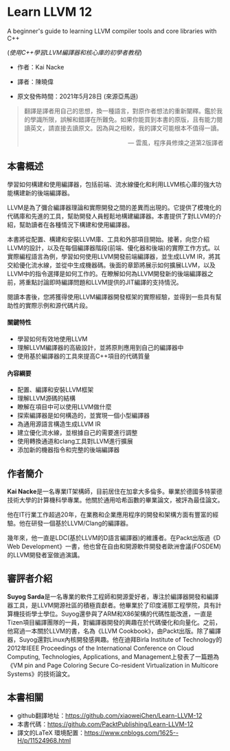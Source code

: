 # Learn LLVM 12
A beginner's guide to learning LLVM compiler tools and core libraries with C++ 

(*使用C++學習LLVM編譯器和核心庫的初學者教程*)

* 作者：Kai Nacke

* 譯者：陳曉偉

* 原文發佈時間：2021年5月28日 (來源亞馬遜)

> 翻譯是譯者用自己的思想，換一種語言，對原作者想法的重新闡釋。鑑於我的學識所限，誤解和錯譯在所難免。如果你能買到本書的原版，且有能力閱讀英文，請直接去讀原文。因為與之相較，我的譯文可能根本不值得一讀。
>
> <p align="right"> — 雲風，程序員修煉之道第2版譯者</p>

## 本書概述

學習如何構建和使用編譯器，包括前端、流水線優化和利用LLVM核心庫的強大功能構建新的後端編譯器。

LLVM是為了彌合編譯器理論和實際開發之間的差異而出現的。它提供了模塊化的代碼庫和先進的工具，幫助開發人員輕鬆地構建編譯器。本書提供了對LLVM的介紹，幫助讀者在各種情況下構建和使用編譯器。

本書將從配置、構建和安裝LLVM庫、工具和外部項目開始。接著，向您介紹LLVM的設計，以及在每個編譯器階段(前端、優化器和後端)的實際工作方式。以實際編程語言為例，學習如何使用LLVM開發前端編譯器，並生成LLVM IR，將其交給優化流水線，並從中生成機器碼。後面的章節將展示如何擴展LLVM，以及LLVM中的指令選擇是如何工作的。在瞭解如何為LLVM開發新的後端編譯器之前，將重點討論即時編譯問題和LLVM提供的JIT編譯的支持情況。

閱讀本書後，您將獲得使用LLVM編譯器開發框架的實際經驗，並得到一些具有幫助性的實際示例和源代碼片段。

#### 關鍵特性

- 學習如何有效地使用LLVM
- 理解LLVM編譯器的高級設計，並將原則應用到自己的編譯器中
- 使用基於編譯器的工具來提高C++項目的代碼質量

#### 內容綱要

- 配置、編譯和安裝LLVM框架
- 理解LLVM源碼的結構
- 瞭解在項目中可以使用LLVM做什麼
- 探索編譯器是如何構造的，並實現一個小型編譯器
- 為通用源語言構造生成LLVM IR
- 建立優化流水線，並根據自己的需要進行調整
- 使用轉換通道和clang工具對LLVM進行擴展
- 添加新的機器指令和完整的後端編譯器



## 作者簡介

**Kai Nacke**是一名專業IT架構師，目前居住在加拿大多倫多。畢業於德國多特蒙德技術大學的計算機科學專業。他關於通用哈希函數的畢業論文，被評為最佳論文。

他在IT行業工作超過20年，在業務和企業應用程序的開發和架構方面有豐富的經驗。他在研發一個基於LLVM/Clang的編譯器。

幾年來，他一直是LDC(基於LLVM的D語言編譯器)的維護者。在Packt出版過《D Web Development》一書，他也曾在自由和開源軟件開發者歐洲會議(FOSDEM)的LLVM開發者室做過演講。



## 審評者介紹

**Suyog Sarda**是一名專業的軟件工程師和開源愛好者，專注於編譯器開發和編譯器工具，是LLVM開源社區的積極貢獻者。他畢業於了印度浦那工程學院，具有計算機技術學士學位。Suyog還參與了ARM和X86架構的代碼性能改進，一直是Tizen項目編譯團隊的一員，對編譯器開發的興趣在於代碼優化和向量化。之前，他寫過一本關於LLVM的書，名為《LLVM Cookbook》，由Packt出版。除了編譯器，Suyog還對Linux內核開發感興趣。他在迪拜Birla Institute of Technology的2012年IEEE Proceedings of the International Conference on Cloud Computing, Technologies, Applications, and Management上發表了一篇題為《VM pin and Page Coloring Secure Co-resident Virtualization in Multicore Systems》的技術論文。



## 本書相關

* github翻譯地址：https://github.com/xiaoweiChen/Learn-LLVM-12
* 本書代碼：https://github.com/PacktPublishing/Learn-LLVM-12
* 譯文的LaTeX 環境配置：https://www.cnblogs.com/1625--H/p/11524968.html 

